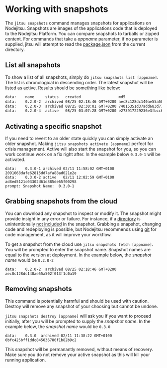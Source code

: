 # Working with snapshots

The `jitsu snapshots` command manages snapshots for applications on Nodejitsu.
Snapshots are images of the applications code that is deployed to the
Nodejitsu Platform. You can compare snapshots to tarballs or zipped content.
For commands that take a *appname* parameter, if no parameter is supplied,
jitsu will attempt to read the [package.json][package] from the current directory.

## List all snapshots

To show a list of all snapshots, simply do `jitsu snapshots list [appname]`. The
list is chronological in descending order. The latest snapshot will be listed as
active. Results should be something like below:

```bash
data:    name     status   created                 md5
data:    0.2.0-2  archived 08/25 02:18:46 GMT+0200 aec8c128dc140ae55a502f013f1c0a19
data:    0.2.0-3  archived 08/25 02:30:01 GMT+0200 74015351d37add683d77f5993fca10e7
data:    0.2.0-4  active   08/25 03:07:28 GMT+0200 e273917229236e3fbcc62a8e4408b169
```

## Activating a specific snapshot

If you need to revert to an older state quickly you can simply activate an older
snapshot. Making `jitsu snapshots activate [appname]` perfect for crisis
management. Active will also start the snapshot for you, so you can work
continue work on a fix right after. In the example below `0.3.0-1` will be
activated.

```
data:    0.3.0-1 archived 02/11 11:58:02 GMT+0100 2091668dafe62815dd7afa88ad021e2e
data:    0.3.0-2 active   02/11 12:02:59 GMT+0100 ad8ed5121c03302d61d885de65f00298
prompt: Snapshot Name:  0.3.0-1
```

## Grabbing snapshots from the cloud

You can download any snapshot to inspect or modify it. The snapshot might
provide insight in any error or failure. For instance, if a [directory][deploy] is
unintentionally [not included][missing] in the snapshot. Grabbing a snapshot,
changing code and redeploying is possible, but Nodejitsu recommends using
[git][git] for code management, as it will improve your workflow.

To get a snapshot from the cloud use `jitsu snapshots fetch [appname]`. You will
be prompted to enter the snapshot name. Snapshot names are equal to the version
at deployment. In the example below, the *snapshot name* would be `0.2.0-2`

```
data:    0.2.0-2  archived 08/25 02:18:46 GMT+0200 aec8c128dc140ae55a502f013f1c0a19
```

## Removing snapshots

This command is potentially harmful and should be used with caution. Destroy
will remove any snapshot of your choosing but cannot be undone.

`jitsu snapshots destroy [appname]` will ask you if you want to proceed
initially, after you will be prompted to supply the *snapshot name*. In the
example below, the *snapshot name* would be `0.3.0`
```
data:    0.3.0  archived 02/11 11:38:22 GMT+0100 0bfc425bff1ddc845036786f1b82b9c2
```

This snapshot will be permanantly removed, without means of recovery. Make sure
you do not remove your active snapshot as this will kill your running application.

[git]: http://www.github.com/
[deploy]: /jitsu/deploy/#what-is-deployed
[missing]: /a-quickstart/faq/#how-can-i-change-the-name-of-my-application
[package]: /appendix/package-json/
[meta:title]: <> (Application snapshots)
